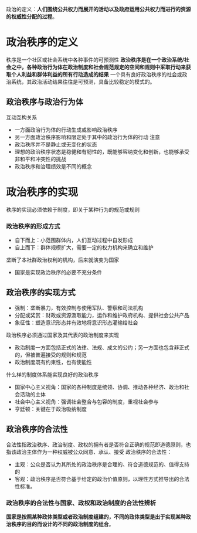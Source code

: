 政治的定义：**人们围绕公共权力而展开的活动以及政府运用公共权力而进行的资源的权威性分配的过程**。

# 政治秩序的定义
秩序是一个社区或社会系统中各种事件的可预测性
**政治秩序是在一个政治系统/社会之中，各种政治行为体在政治制度和社会规范规定的空间和规则中采取行动来获取个人利益和群体利益的所有行动造成的结果**
一个具有良好政治秩序的社会或政治系统，其政治活动结果往往是可预测，具备比较稳定的模式的。
## 政治秩序与政治行为体
互动互构关系
- 一方面政治行为体的行动生成或影响政治秩序
- 另一方面政治秩序影响和限定处于其中的政治行为体的行动
注意
- 政治秩序并不是静止或无变化的状态
- 理想的政治秩序状态是稳健和有韧性的，既能够容纳变化和创新，也能够承受非和平和冲突性的挑战
- 政治秩序和治理绩效是不同的概念
# 政治秩序的实现
秩序的实现必须依赖于制度，即关于某种行为的规范或规则
### 政治秩序的形成方式
- 自下而上：小范围群体内，人们互动过程中自发形成
- 自上而下：群体规模扩大，需要一定的权力机构来确立和维护

垄断了本社群政治权利的机构，后来就演变为国家
- 国家是实现政治秩序的必要不充分条件
## 政治秩序的实现方式
- 强制：垄断暴力，有效控制与使用军队、警察和司法机构
- 分配或奖赏：财政或资源汲取能力，运作和维护政府机构、提供社会公共产品
- 象征性：塑造意识形态并有效地将意识形态灌输给社会

政治秩序必须通过国家及其代表的政治制度来实现
- 政治制度一方面包括正式的法律、法规、成文的公约；另一方面也包含非正式的，但被普遍接受的规则和规范
- 政治制度既有约束性，也有使能性

什么样的制度体系能实现良好的政治秩序
- 国家中心主义视角：国家的各种制度是统领、协调、推动各种经济、政治和社会活动的主体
- 社会中心主义视角：强调社会整合与包容的制度，重视社会参与
- 亨廷顿：关键在于政治吸纳制度
## **政治秩序的合法性**
合法性指政治秩序、政治制度、政权的拥有者是否符合正确的规范即道德原则，也指该政治主体作为一种权威被公众同意、承认、接受
政治秩序的合法性：
- 主观：公众是否认为其所处的政治秩序是合理的、符合道德规范的、值得支持的
- 客观：政治秩序是否符合基于给定的政治价值原则，以理性方式推导出的合法性标准。
### 政治秩序的合法性与国家、政权和政治制度的合法性辨析
**国家是按照某种政体类型或者政治制度组建的，不同的政体类型是出于实现某种政治秩序的目的而设计的不同的政治制度的组合**。